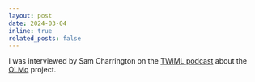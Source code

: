 ```yaml
---
layout: post
date: 2024-03-04
inline: true
related_posts: false
---
```


I was interviewed by Sam Charrington on the [TWiML podcast](https://twimlai.com/podcast/twimlai/olmo-everything-you-need-to-train-an-open-source-llm/) about the [OLMo](https://allenai.org/olmo) project.